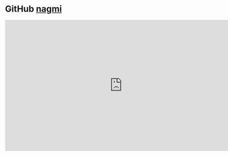 # GitHub [nagmi](https://xn--80a4adb6f.com/)

<iframe width="768" height="432" src="https://miro.com/app/live-embed/uXjVPC5BjUs=/?moveToViewport=-550,-1763,5130,2654&embedId=905454567637" frameborder="0" scrolling="no" allowfullscreen></iframe>
